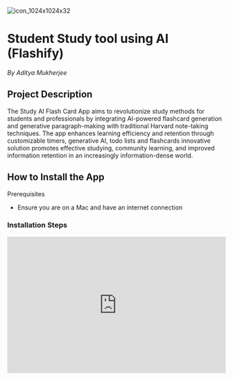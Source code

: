 ![icon_1024x1024x32](https://github.com/TheBi11iona1re/Study-App/assets/78707011/7f25410b-f865-487e-9f28-e1cc7ba1b13c)
# Student Study tool using AI (Flashify) 
*By Aditya Mukherjee*
## Project Description
The Study AI Flash Card App aims to revolutionize study methods for students and professionals by integrating AI-powered flashcard generation and generative paragraph-making with traditional Harvard note-taking techniques. The app enhances learning efficiency and retention through customizable timers, generative AI, todo lists and flashcards innovative solution promotes effective studying, community learning, and improved information retention in an increasingly information-dense world.

## How to Install the App
Prerequisites
* Ensure you are on a Mac and have an internet connection

### Installation Steps
<div style="position:relative; width:100%; height:0px; padding-bottom:62.500%"><iframe allow="fullscreen" allowfullscreen height="100%" src="https://streamable.com/e/tcfkgn?" width="100%" style="border:none; width:100%; height:100%; position:absolute; left:0px; top:0px; overflow:hidden;"></iframe></div>
